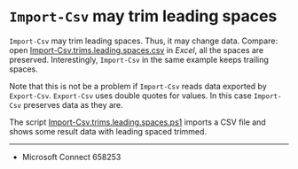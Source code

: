 # `Import-Csv` may trim leading spaces

`Import-Csv` may trim leading spaces. Thus, it may change data. Compare: open
[Import-Csv.trims.leading.spaces.csv](Import-Csv.trims.leading.spaces.csv) in *Excel*, all the spaces are preserved.
Interestingly, `Import-Csv` in the same example keeps trailing spaces.

Note that this is not be a problem if `Import-Csv` reads data exported by
`Export-Csv`. `Export-Csv` uses double quotes for values. In this case
`Import-Csv` preserves data as they are.

The script [Import-Csv.trims.leading.spaces.ps1](Import-Csv.trims.leading.spaces.ps1) imports a CSV file and shows
some result data with leading spaced trimmed.

---

- Microsoft Connect 658253
